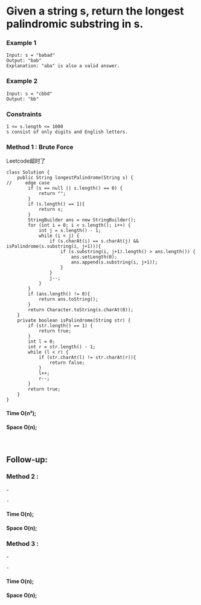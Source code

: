 # Given a string s, return the longest palindromic substring in s.

### Example 1

```
Input: s = "babad"
Output: "bab"
Explanation: "aba" is also a valid answer.
```
### Example 2
```
Input: s = "cbbd"
Output: "bb"
```
### Constraints
```
1 <= s.length <= 1000
s consist of only digits and English letters.
```
### Method 1 : Brute Force 
<p>Leetcode超时了</p>

```
class Solution {
    public String longestPalindrome(String s) {
//     edge case
        if (s == null || s.length() == 0) {
            return "";
        }
        if (s.length() == 1){
            return s;
        }
        StringBuilder ans = new StringBuilder();
        for (int i = 0; i < s.length(); i++) {
            int j = s.length() - 1;
            while (i < j) {
                if (s.charAt(i) == s.charAt(j) && isPalindrome(s.substring(i, j+1))){
                    if (s.substring(i, j+1).length() > ans.length()) {
                        ans.setLength(0);
                        ans.append(s.substring(i, j+1));
                    }
                }
                j--;
            }
        }
        if (ans.length() != 0){
            return ans.toString();
        }
        return Character.toString(s.charAt(0));
    }
    private boolean isPalindrome(String str) {
        if (str.length() == 1) {
            return true;
        }
        int l = 0;
        int r = str.length() - 1;
        while (l < r) {
            if (str.charAt(l) != str.charAt(r)){
                return false;
            }
            l++;
            r--;
        }
        return true;
    }
}

```
#### Time O(n²); 
#### Space O(n); 

<br>

## Follow-up: 

### Method 2 : 
<p>-</p>

```
-

```
#### Time O(n); 
#### Space O(n); 

### Method 3 : 
<p>-</p>

```
-
```

#### Time O(n); 
#### Space O(n); 
